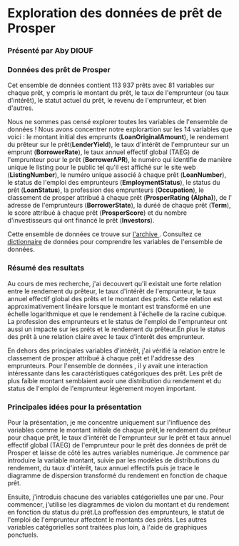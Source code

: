 # Exploration des données de prêt de Prosper

### Présenté par Aby DIOUF


### Données des prêt de Prosper

Cet ensemble de données contient 113 937 prêts avec 81 variables sur chaque prêt, y compris le montant du prêt, le taux de l'emprunteur (ou taux d'intérêt), le statut actuel du prêt, le revenu de l'emprunteur, et bien d'autres.

Nous ne sommes pas censé explorer toutes les variables de l'ensemble de données ! Nous avons concentrer notre explorartion sur les  14 variables que voici : le montant initial des emprunts (**LoanOriginalAmount**), le  rendement du prêteur sur le prêt(**LenderYield**), le taux d'intérêt de l'emprunteur sur un emprunt (**BorrowerRate**), le taux annuel effectif global (TAEG) de l'emprunteur pour le prêt (**BorrowerAPR**), le numéro qui identifie de manière unique le listing pour le public tel qu'il est affiché sur le site web (**ListingNumber**), le numéro unique associé à chaque prêt (**LoanNumber**), le status de l'emploi des emprunteurs (**EmploymentStatus**), le status du prêt (**LoanStatus**), la profession des emprunteurs (**Occupation**), le classement de prosper attribué à chaque prêt (**ProsperRating (Alpha)**), de l' adresse de l'emprunteurs (**BorrowerState**), la duréé de chaque prêt (**Term**), le score attribué à chaque prêt (**ProsperScore**) et du nombre d'investisseurs qui ont financé le prêt (**Investors**).

Cette ensemble de données ce trouve sur [l'archive ](https://www.google.com/url?q=https://s3.amazonaws.com/udacity-hosted-downloads/ud651/prosperLoanData.csv&sa=D&ust=1581581520570000). Consultez ce [dictionnaire](https://www.google.com/url?q=https://docs.google.com/spreadsheet/ccc?key%3D0AllIqIyvWZdadDd5NTlqZ1pBMHlsUjdrOTZHaVBuSlE%26usp%3Dsharing&sa=D&ust=1554486256024000) de données pour comprendre les variables de l'ensemble de données.


### Résumé des resultats

Au cours de mes recherche, j'ai decouvert qu'il existait une forte relation entre le rendement du prêteur, le taux d'intérêt de l'emprunteur, le taux annuel effectif global des prêts et le montant des prêts. Cette relation est approximativement linéaire lorsque le montant est transformé en une échelle logarithmique et que le rendement à l'échelle de la racine cubique. La profession des emprunteurs et le status de l'emploi de l'emprunteur ont aussi un impacte sur les préts et le rendement du prêteur.En plus le status des prêt à une relation claire avec le taux d'interêt des emprunteur.

En dehors des principales variables d'intérêt, j'ai vérifié la relation entre le classement de prosper attribué à chaque prêt et l'addresse des emprunteurs. Pour l'ensemble de données , il y avait une interaction intéressante dans les caractéristiques catégoriques des prêt. Les prêt de plus faible montant semblaient avoir une distribution du rendement et du status de l'emploi de l'emprunteur légèrement moyen important.


### Principales idées pour la présentation

Pour la présentation, je me concentre uniquement sur l'influence des variables comme  le montant initiale de chaque prêt,le rendement du prêteur pour chaque prêt, le taux d'intérêt de l'emprunteur sur le prêt et taux annuel effectif global (TAEG) de l'emprunteur pour le prêt des données de prêt de Prosper et laisse de côté les autres variables numérique. Je commence par introduire la variable montant, suivie par les modèles de distributions du rendement, du taux d'intérêt, taux annuel effectifs puis je trace le diagramme de dispersion transformé du rendement en fonction de chaque prêt.

Ensuite, j'introduis chacune des variables catégorielles une par une. Pour commencer, j'utilise les diagrammes de violon du montant et du rendement en fonction du status du prêt.La proffession des emprunteurs, le statut de l'emploi de l'emprunteur affectent le montants des prêts. Les autres variables catégorielles sont traitées plus loin, à l'aide de graphiques ponctuels.